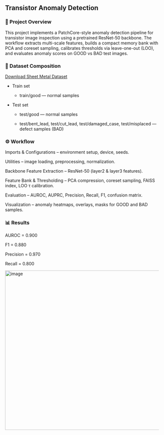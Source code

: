 ## Transistor Anomaly Detection

### 📌 Project Overview
This project implements a PatchCore-style anomaly detection pipeline for transistor image inspection using a pretrained ResNet-50 backbone. The workflow extracts multi-scale features, builds a compact memory bank with PCA and coreset sampling, calibrates thresholds via leave-one-out (LOO), and evaluates anomaly scores on GOOD vs BAD test images.

### 📂 Dataset Composition

[Download Sheet Metal Dataset](https://drive.google.com/file/d/1nBwccjURusxMDT6pibeH2NeBzaVj3wNG/view?usp=drive_link)

- Train set

  - train/good — normal samples

- Test set

  - test/good — normal samples

  - test/bent_lead, test/cut_lead, test/damaged_case, test/misplaced — defect samples (BAD)

### ⚙️ Workflow

Imports & Configurations – environment setup, device, seeds.

Utilities – image loading, preprocessing, normalization.

Backbone Feature Extraction – ResNet-50 (layer2 & layer3 features).

Feature Bank & Thresholding – PCA compression, coreset sampling, FAISS index, LOO τ calibration.

Evaluation – AUROC, AUPRC, Precision, Recall, F1, confusion matrix.

Visualization – anomaly heatmaps, overlays, masks for GOOD and BAD samples.

### 📊 Results

AUROC = 0.900

F1 = 0.880

Precision = 0.970

Recall = 0.800

<img width="904" height="523" alt="image" src="https://github.com/user-attachments/assets/cc02fa53-aa95-4fd2-871c-ac44c3c795b2" />
